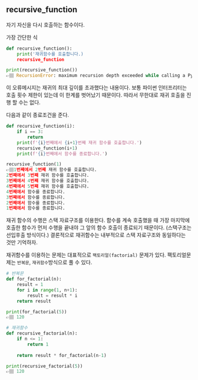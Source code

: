 ## recursive_function
자기 자신을 다시 호출하는 함수이다.

가장 간단한 식
```python
def recursive_function():
    print('재귀함수를 호출합니다.)
    recursive_function

print(recursive_function())
👉🏽 RecursionError: maximum recursion depth exceeded while calling a Python object
```

이 오류메시지는 재귀의 최대 깊이를 초과했다는 내용이다. 
보통 파이썬 인터프리터는 호출 횟수 제한이 있는데 이 한계를 벗어났기 때문이다. 따라서 무한대로 재귀 호출을 진행 할 수는 없다.

다음과 같이 종료조건을 준다.
```python
def recursive_function(i):
    if i == 3:
        return
    print(f'{i}번째에서 {i+1}번째 재귀 함수를 호출합니다.')
    recursive_function(i+1)
    print(f'{i}번째에서 함수를 종료합니다.')

recursive_function(1)
👉🏽1번째에서 2번째 재귀 함수를 호출합니다.
2번째에서 3번째 재귀 함수를 호출합니다.
3번째에서 4번째 재귀 함수를 호출합니다.
4번째에서 5번째 재귀 함수를 호출합니다.
4번째에서 함수를 종료합니다.
3번째에서 함수를 종료합니다.
2번째에서 함수를 종료합니다.
1번째에서 함수를 종료합니다.
```

재귀 함수의 수행은 스택 자료구조를 이용한다.
함수를 계속 호출했을 때 가장 마지막에 호출한 함수가 먼저 수행을 끝내야 그 앞의 함수 호출이 종료되기 때문이다.
(스택구조는 선입후출 방식이다.)
결론적으로 재귀함수는 내부적으로 스택 자료구조와 동일하다는 것만 기억하자.

재귀함수를 이용하는 문제는 대표적으로 `팩토리얼(factorial)` 문제가 있다. 팩토리얼문제는 `반복문`, `재귀함수`방식으로 풀 수 있다.

```python
# 반복문
def for_factorial(n):
    result = 1
    for i in range(1, n+1):
        result = result * i
    return result

print(for_factorial(5))
👉🏽 120

# 재귀함수
def recursive_factorial(n):
    if n <= 1:
        return 1
    
    return result * for_factorial(n-1)

print(recursive_factorial(5))
👉🏽 120    
```